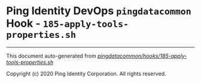 
# Ping Identity DevOps `pingdatacommon` Hook - `185-apply-tools-properties.sh`

---
This document auto-generated from _[pingdatacommon/hooks/185-apply-tools-properties.sh](https://github.com/pingidentity/pingidentity-docker-builds/blob/master/pingdatacommon/hooks/185-apply-tools-properties.sh)_

Copyright (c)  2020 Ping Identity Corporation. All rights reserved.
